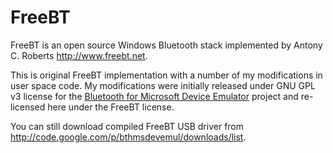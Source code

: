 FreeBT
======

FreeBT is an open source Windows Bluetooth stack implemented by Antony C. Roberts http://www.freebt.net.

This is original FreeBT implementation with a number of my modifications in user space code.
My modifications were initially released under GNU GPL v3 license for the [Bluetooth for Microsoft Device Emulator](http://code.google.com/p/bthmsdevemul/) project and re-licensed here under the FreeBT license.

You can still download compiled FreeBT USB driver from http://code.google.com/p/bthmsdevemul/downloads/list.
